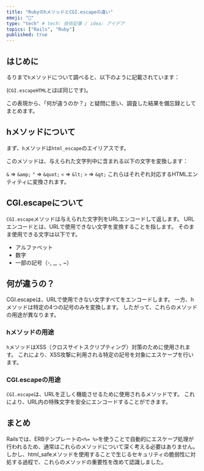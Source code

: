 ```yaml
---
title: "RubyのhメソッドとCGI.escapeの違い"
emoji: "🫡"
type: "tech" # tech: 技術記事 / idea: アイデア
topics: ["Rails", "Ruby"]
published: true
---
```


## はじめに
るりまで`h`メソッドについて調べると、以下のように記載されています：

(`CGI.escapeHTML`とほぼ同じです)。

この表現から、「何が違うのか？」と疑問に思い、調査した結果を備忘録としてまとめます。

## hメソッドについて
まず、`h`メソッドは`html_escape`のエイリアスです。

このメソッドは、与えられた文字列中に含まれる以下の文字を変換します：

`&` ⇒ `&amp;`
`"` ⇒ `&quot;`
`<` ⇒ `&lt;`
`>` ⇒ `&gt;`
これらはそれぞれ対応するHTMLエンティティに変換されます。

## CGI.escapeについて
`CGI.escape`メソッドは与えられた文字列をURLエンコードして返します。
URLエンコードとは、URLで使用できない文字を変換することを指します。
そのまま使用できる文字は以下です。

- アルファベット
- 数字
- 一部の記号（-, _, ., ~）

## 何が違うの？
CGI.escapeは、URLで使用できない文字すべてをエンコードします。
一方、hメソッドは特定の4つの記号のみを変換します。
したがって、これらのメソッドの用途が異なります。

### hメソッドの用途
`h`メソッドはXSS（クロスサイトスクリプティング）対策のために使用されます。
これにより、XSS攻撃に利用される特定の記号を対象にエスケープを行います。

### CGI.escapeの用途
`CGI.escape`は、URLを正しく機能させるために使用されるメソッドです。
これにより、URL内の特殊文字を安全にエンコードすることができます。

## まとめ
Railsでは、ERBテンプレートの`<%= %>`を使うことで自動的にエスケープ処理が行われるため、通常はこれらのメソッドについて深く考える必要はありません。
しかし、html_safeメソッドを使用することで生じるセキュリティの脆弱性に対処する過程で、これらのメソッドの重要性を改めて認識しました。
